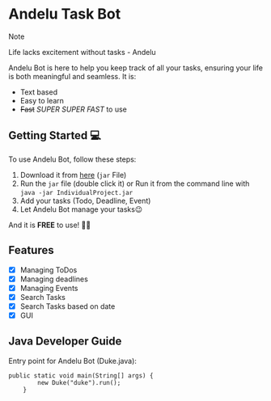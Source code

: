 # Andelu Task Bot
> [!NOTE]
> Life lacks excitement without tasks - Andelu

Andelu Bot is here to help you keep track of all your tasks, ensuring your life is both meaningful and seamless.
It is:

- Text based
- Easy to learn 
- ~~Fast~~ _SUPER SUPER FAST_ to use

## Getting Started 💻

To use  Andelu Bot, follow these steps:

1. Download it from [here](https://github.com/AndrewOng2066/ip/releases/tag/A-Jar) (`jar` File)
2. Run the `jar` file (double click it) or Run it from the command line with `java -jar IndividualProject.jar`
3. Add your tasks (Todo, Deadline, Event)
4. Let Andelu Bot manage your tasks😉

And it is **FREE** to use! 🚫💵

## Features

- [x] Managing ToDos
- [x] Managing deadlines 
- [x] Managing Events
- [x] Search Tasks
- [x] Search Tasks based on date
- [x] GUI

## Java Developer Guide
Entry point for Andelu Bot (Duke.java):
```
public static void main(String[] args) {
        new Duke("duke").run();
    }
```
